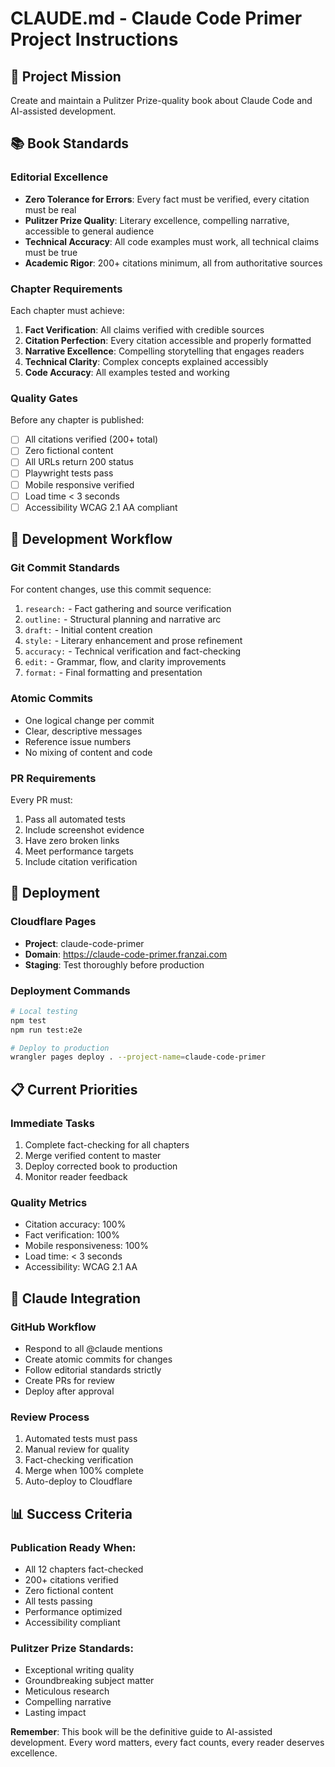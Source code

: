 # CLAUDE.md - Claude Code Primer Project Instructions

## 🎯 Project Mission
Create and maintain a Pulitzer Prize-quality book about Claude Code and AI-assisted development.

## 📚 Book Standards

### Editorial Excellence
- **Zero Tolerance for Errors**: Every fact must be verified, every citation must be real
- **Pulitzer Prize Quality**: Literary excellence, compelling narrative, accessible to general audience
- **Technical Accuracy**: All code examples must work, all technical claims must be true
- **Academic Rigor**: 200+ citations minimum, all from authoritative sources

### Chapter Requirements
Each chapter must achieve:
1. **Fact Verification**: All claims verified with credible sources
2. **Citation Perfection**: Every citation accessible and properly formatted
3. **Narrative Excellence**: Compelling storytelling that engages readers
4. **Technical Clarity**: Complex concepts explained accessibly
5. **Code Accuracy**: All examples tested and working

### Quality Gates
Before any chapter is published:
- [ ] All citations verified (200+ total)
- [ ] Zero fictional content
- [ ] All URLs return 200 status
- [ ] Playwright tests pass
- [ ] Mobile responsive verified
- [ ] Load time < 3 seconds
- [ ] Accessibility WCAG 2.1 AA compliant

## 🔧 Development Workflow

### Git Commit Standards
For content changes, use this commit sequence:
1. `research:` - Fact gathering and source verification
2. `outline:` - Structural planning and narrative arc
3. `draft:` - Initial content creation
4. `style:` - Literary enhancement and prose refinement
5. `accuracy:` - Technical verification and fact-checking
6. `edit:` - Grammar, flow, and clarity improvements
7. `format:` - Final formatting and presentation

### Atomic Commits
- One logical change per commit
- Clear, descriptive messages
- Reference issue numbers
- No mixing of content and code

### PR Requirements
Every PR must:
1. Pass all automated tests
2. Include screenshot evidence
3. Have zero broken links
4. Meet performance targets
5. Include citation verification

## 🚀 Deployment

### Cloudflare Pages
- **Project**: claude-code-primer
- **Domain**: https://claude-code-primer.franzai.com
- **Staging**: Test thoroughly before production

### Deployment Commands
```bash
# Local testing
npm test
npm run test:e2e

# Deploy to production
wrangler pages deploy . --project-name=claude-code-primer
```

## 📋 Current Priorities

### Immediate Tasks
1. Complete fact-checking for all chapters
2. Merge verified content to master
3. Deploy corrected book to production
4. Monitor reader feedback

### Quality Metrics
- Citation accuracy: 100%
- Fact verification: 100%
- Mobile responsiveness: 100%
- Load time: < 3 seconds
- Accessibility: WCAG 2.1 AA

## 🤖 Claude Integration

### GitHub Workflow
- Respond to all @claude mentions
- Create atomic commits for changes
- Follow editorial standards strictly
- Create PRs for review
- Deploy after approval

### Review Process
1. Automated tests must pass
2. Manual review for quality
3. Fact-checking verification
4. Merge when 100% complete
5. Auto-deploy to Cloudflare

## 📊 Success Criteria

### Publication Ready When:
- All 12 chapters fact-checked
- 200+ citations verified
- Zero fictional content
- All tests passing
- Performance optimized
- Accessibility compliant

### Pulitzer Prize Standards:
- Exceptional writing quality
- Groundbreaking subject matter
- Meticulous research
- Compelling narrative
- Lasting impact

**Remember**: This book will be the definitive guide to AI-assisted development. Every word matters, every fact counts, every reader deserves excellence.